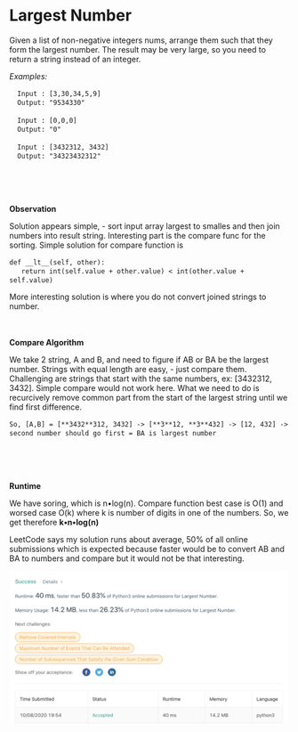 # Largest Number

Given a list of non-negative integers nums, arrange them such that they form the largest number. The result may be very large, so you need to return a string instead of an integer. 


*Examples:*
```
  Input : [3,30,34,5,9]
  Output: "9534330"
 
  Input : [0,0,0]
  Output: "0"

  Input : [3432312, 3432]
  Output: "34323432312"
```
<br><br><br>

**Observation**

Solution appears simple, - sort input array largest to smalles and then join numbers into result string. Interesting part is the compare func for the sorting. 
Simple solution for compare function is 
```
def __lt__(self, other):
   return int(self.value + other.value) < int(other.value + self.value)
```
More interesting solution is where you do not convert joined strings to number.
<br><br><br>


**Compare Algorithm** 

We take 2 string, A and B, and need to figure if AB or BA be the largest number. Strings with equal length are easy, - just compare them. Challenging are strings that start with the same numbers, ex: [3432312, 3432]. Simple compare would not work here. What we need to do is recurcively remove common part from the start of the largest string until we find first difference.
```
So, [A,B] = [**3432**312, 3432] -> [**3**12, **3**432] -> [12, 432] -> second number should go first = BA is largest number 
```
<br><br><br>


**Runtime** 

We have soring, which is n•log(n). Compare function best case is O(1) and worsed case O(k) where k is number of digits in one of the numbers. So, we get therefore 
**k•n•log(n)**

LeetCode says my solution runs about average, 50% of all online submissions which is expected because faster would be to convert AB and BA to numbers and compare but it would not be that interesting.

![Image of Yaktocat](https://github.com/protyagov/largest-number/blob/master/leetcode.png)

